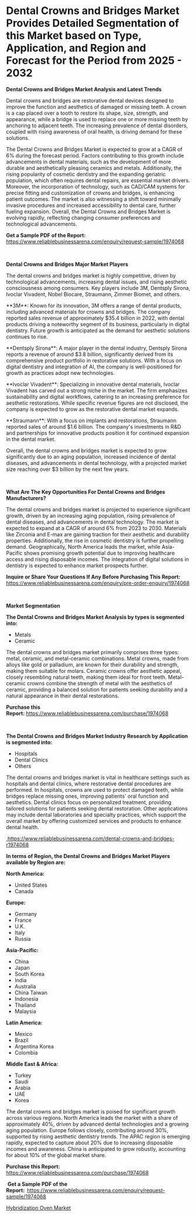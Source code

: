 <p><h1>Dental Crowns and Bridges Market Provides Detailed Segmentation of this Market based on Type, Application, and Region and Forecast for the Period from 2025 - 2032</h1></p><p><strong>Dental Crowns and Bridges Market Analysis and Latest Trends</strong></p>
<p><p>Dental crowns and bridges are restorative dental devices designed to improve the function and aesthetics of damaged or missing teeth. A crown is a cap placed over a tooth to restore its shape, size, strength, and appearance, while a bridge is used to replace one or more missing teeth by anchoring to adjacent teeth. The increasing prevalence of dental disorders, coupled with rising awareness of oral health, is driving demand for these solutions.</p><p>The Dental Crowns and Bridges Market is expected to grow at a CAGR of 6% during the forecast period. Factors contributing to this growth include advancements in dental materials, such as the development of more durable and aesthetically pleasing ceramics and metals. Additionally, the rising popularity of cosmetic dentistry and the expanding geriatric population, which often requires dental repairs, are essential market drivers. Moreover, the incorporation of technology, such as CAD/CAM systems for precise fitting and customization of crowns and bridges, is enhancing patient outcomes. The market is also witnessing a shift toward minimally invasive procedures and increased accessibility to dental care, further fueling expansion. Overall, the Dental Crowns and Bridges Market is evolving rapidly, reflecting changing consumer preferences and technological advancements.</p></p>
<p><strong>Get a Sample PDF of the Report:&nbsp;</strong> <a href="https://www.reliablebusinessarena.com/enquiry/request-sample/1974068?utm_campaign=3009&utm_medium=2&utm_source=Github&utm_content=ia&utm_term=03032025&utm_id=dental-crowns-and-bridges">https://www.reliablebusinessarena.com/enquiry/request-sample/1974068</a></p>
<p>&nbsp;</p>
<p><strong>Dental Crowns and Bridges Major Market Players</strong></p>
<p><p>The dental crowns and bridges market is highly competitive, driven by technological advancements, increasing dental issues, and rising aesthetic consciousness among consumers. Key players include 3M, Dentsply Sirona, Ivoclar Vivadent, Nobel Biocare, Straumann, Zimmer Biomet, and others.</p><p>**3M**: Known for its innovation, 3M offers a range of dental products, including advanced materials for crowns and bridges. The company reported sales revenue of approximately $35.4 billion in 2022, with dental products driving a noteworthy segment of its business, particularly in digital dentistry. Future growth is anticipated as the demand for aesthetic solutions continues to rise.</p><p>**Dentsply Sirona**: A major player in the dental industry, Dentsply Sirona reports a revenue of around $3.8 billion, significantly derived from its comprehensive product portfolio in restorative solutions. With a focus on digital dentistry and integration of AI, the company is well-positioned for growth as practices adopt new technologies.</p><p>**Ivoclar Vivadent**: Specializing in innovative dental materials, Ivoclar Vivadent has carved out a strong niche in the market. The firm emphasizes sustainability and digital workflows, catering to an increasing preference for aesthetic restorations. While specific revenue figures are not disclosed, the company is expected to grow as the restorative dental market expands.</p><p>**Straumann**: With a focus on implants and restorations, Straumann reported sales of around $1.6 billion. The company's investments in R&D and partnerships for innovative products position it for continued expansion in the dental market.</p><p>Overall, the dental crowns and bridges market is expected to grow significantly due to an aging population, increased incidence of dental diseases, and advancements in dental technology, with a projected market size reaching over $3 billion by the next few years.</p></p>
<p>&nbsp;</p>
<p><strong>What Are The Key Opportunities For Dental Crowns and Bridges Manufacturers?</strong></p>
<p><p>The dental crowns and bridges market is projected to experience significant growth, driven by an increasing aging population, rising prevalence of dental diseases, and advancements in dental technology. The market is expected to expand at a CAGR of around 6% from 2023 to 2030. Materials like Zirconia and E-max are gaining traction for their aesthetic and durability properties. Additionally, the rise in cosmetic dentistry is further propelling demand. Geographically, North America leads the market, while Asia-Pacific shows promising growth potential due to improving healthcare access and rising disposable incomes. The integration of digital solutions in dentistry is expected to enhance market prospects further.</p></p>
<p><strong>Inquire or Share Your Questions If Any Before Purchasing This Report:</strong> <a href="https://www.reliablebusinessarena.com/enquiry/pre-order-enquiry/1974068?utm_campaign=3009&utm_medium=2&utm_source=Github&utm_content=ia&utm_term=03032025&utm_id=dental-crowns-and-bridges">https://www.reliablebusinessarena.com/enquiry/pre-order-enquiry/1974068</a></p>
<p>&nbsp;</p>
<p><strong>Market Segmentation</strong></p>
<p><strong>The Dental Crowns and Bridges Market Analysis by types is segmented into:</strong></p>
<p><ul><li>Metals</li><li>Ceramic</li></ul></p>
<p><p>The dental crowns and bridges market primarily comprises three types: metal, ceramic, and metal-ceramic combinations. Metal crowns, made from alloys like gold or palladium, are known for their durability and strength, making them suitable for molars. Ceramic crowns offer aesthetic appeal, closely resembling natural teeth, making them ideal for front teeth. Metal-ceramic crowns combine the strength of metal with the aesthetics of ceramic, providing a balanced solution for patients seeking durability and a natural appearance in their dental restorations.</p></p>
<p><strong>Purchase this Report:&nbsp;</strong><a href="https://www.reliablebusinessarena.com/purchase/1974068?utm_campaign=3009&utm_medium=2&utm_source=Github&utm_content=ia&utm_term=03032025&utm_id=dental-crowns-and-bridges">https://www.reliablebusinessarena.com/purchase/1974068</a></p>
<p>&nbsp;</p>
<p><strong>The Dental Crowns and Bridges Market Industry Research by Application is segmented into:</strong></p>
<p><ul><li>Hospitals</li><li>Dental Clinics</li><li>Others</li></ul></p>
<p><p>The dental crowns and bridges market is vital in healthcare settings such as hospitals and dental clinics, where restorative dental procedures are performed. In hospitals, crowns are used to protect damaged teeth, while bridges replace missing ones, improving patients' oral function and aesthetics. Dental clinics focus on personalized treatment, providing tailored solutions for patients seeking dental restoration. Other applications may include dental laboratories and specialty practices, which support the overall market by offering customized services and products to enhance dental health.</p></p>
<p><a href="https://www.reliablebusinessarena.com/dental-crowns-and-bridges-r1974068?utm_campaign=3009&utm_medium=2&utm_source=Github&utm_content=ia&utm_term=03032025&utm_id=dental-crowns-and-bridges">&nbsp;https://www.reliablebusinessarena.com/dental-crowns-and-bridges-r1974068</a></p>
<p><strong>In terms of Region, the Dental Crowns and Bridges Market Players available by Region are:</strong></p>
<p>
    <p> <strong> North America: </strong>
        <ul>
            <li>United States</li>
            <li>Canada</li>
        </ul>
        </p> 
    <p> <strong> Europe: </strong>
        <ul>
            <li>Germany</li>
            <li>France</li>
            <li>U.K.</li>
            <li>Italy</li>
            <li>Russia</li>
        </ul>
        </p> 
    <p> <strong> Asia-Pacific: </strong>
        <ul>
            <li>China</li>
            <li>Japan</li>
            <li>South Korea</li>
            <li>India</li>
            <li>Australia</li>
            <li>China Taiwan</li>
            <li>Indonesia</li>
            <li>Thailand</li>
            <li>Malaysia</li>
        </ul>
        </p> 
    <p> <strong> Latin America: </strong>
        <ul>
            <li>Mexico</li>
            <li>Brazil</li>
            <li>Argentina Korea</li>
            <li>Colombia</li>
        </ul>
        </p> 
    <p> <strong> Middle East & Africa: </strong>
        <ul>
            <li>Turkey</li>
            <li>Saudi</li>
            <li>Arabia</li>
            <li>UAE</li>
            <li>Korea</li>
        </ul>
    </p>
    </p>
<p><p>The dental crowns and bridges market is poised for significant growth across various regions. North America leads the market with a share of approximately 40%, driven by advanced dental technologies and a growing aging population. Europe follows closely, contributing around 30%, supported by rising aesthetic dentistry trends. The APAC region is emerging rapidly, expected to capture about 20% due to increasing disposable incomes and awareness. China is anticipated to grow robustly, accounting for about 10% of the global market share.</p></p>
<p><strong>Purchase this Report: </strong><a href="https://www.reliablebusinessarena.com/purchase/1974068?utm_campaign=3009&utm_medium=2&utm_source=Github&utm_content=ia&utm_term=03032025&utm_id=dental-crowns-and-bridges">https://www.reliablebusinessarena.com/purchase/1974068</a></p>
<p>&nbsp;<strong>Get a Sample PDF of the Report:&nbsp;&nbsp;</strong><a href="https://www.reliablebusinessarena.com/enquiry/request-sample/1974068?utm_campaign=3009&utm_medium=2&utm_source=Github&utm_content=ia&utm_term=03032025&utm_id=dental-crowns-and-bridges">https://www.reliablebusinessarena.com/enquiry/request-sample/1974068</a></p>
<p><strong></strong></p>
<p><p><a href="https://github.com/viipposahko25/Market-Research-Report-List-1/blob/main/hybridization-oven-market.md?utm_campaign=3009&utm_medium=2&utm_source=Github&utm_content=ia&utm_term=03032025&utm_id=dental-crowns-and-bridges">Hybridization Oven Market</a></p></p>
